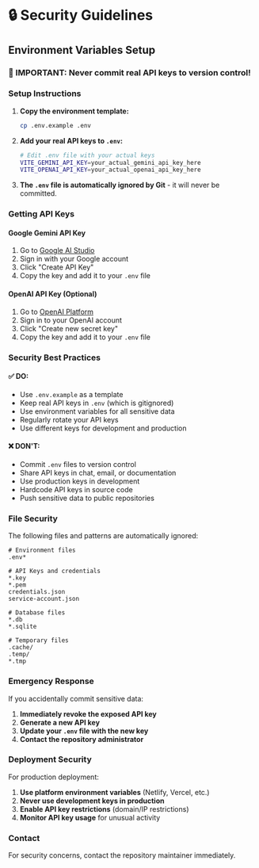 # 🔒 Security Guidelines

## Environment Variables Setup

### 🚨 IMPORTANT: Never commit real API keys to version control!

### Setup Instructions

1. **Copy the environment template:**
   ```bash
   cp .env.example .env
   ```

2. **Add your real API keys to `.env`:**
   ```bash
   # Edit .env file with your actual keys
   VITE_GEMINI_API_KEY=your_actual_gemini_api_key_here
   VITE_OPENAI_API_KEY=your_actual_openai_api_key_here
   ```

3. **The `.env` file is automatically ignored by Git** - it will never be committed.

### Getting API Keys

#### Google Gemini API Key
1. Go to [Google AI Studio](https://makersuite.google.com/app/apikey)
2. Sign in with your Google account
3. Click "Create API Key"
4. Copy the key and add it to your `.env` file

#### OpenAI API Key (Optional)
1. Go to [OpenAI Platform](https://platform.openai.com/api-keys)
2. Sign in to your OpenAI account
3. Click "Create new secret key"
4. Copy the key and add it to your `.env` file

### Security Best Practices

#### ✅ DO:
- Use `.env.example` as a template
- Keep real API keys in `.env` (which is gitignored)
- Use environment variables for all sensitive data
- Regularly rotate your API keys
- Use different keys for development and production

#### ❌ DON'T:
- Commit `.env` files to version control
- Share API keys in chat, email, or documentation
- Use production keys in development
- Hardcode API keys in source code
- Push sensitive data to public repositories

### File Security

The following files and patterns are automatically ignored:

```
# Environment files
.env*

# API Keys and credentials
*.key
*.pem
credentials.json
service-account.json

# Database files
*.db
*.sqlite

# Temporary files
.cache/
.temp/
*.tmp
```

### Emergency Response

If you accidentally commit sensitive data:

1. **Immediately revoke the exposed API key**
2. **Generate a new API key**
3. **Update your `.env` file with the new key**
4. **Contact the repository administrator**

### Deployment Security

For production deployment:

1. **Use platform environment variables** (Netlify, Vercel, etc.)
2. **Never use development keys in production**
3. **Enable API key restrictions** (domain/IP restrictions)
4. **Monitor API key usage** for unusual activity

### Contact

For security concerns, contact the repository maintainer immediately.
